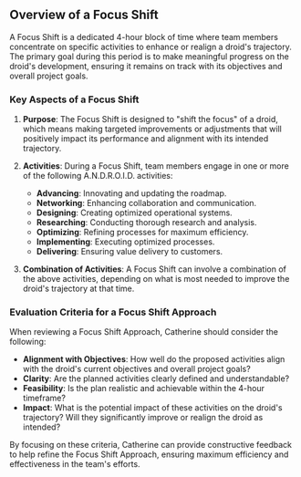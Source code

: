 ## Overview of a Focus Shift

A Focus Shift is a dedicated 4-hour block of time where team members concentrate on specific activities to enhance or realign a droid's trajectory. The primary goal during this period is to make meaningful progress on the droid's development, ensuring it remains on track with its objectives and overall project goals.

### Key Aspects of a Focus Shift

1. **Purpose**: The Focus Shift is designed to "shift the focus" of a droid, which means making targeted improvements or adjustments that will positively impact its performance and alignment with its intended trajectory.

2. **Activities**: During a Focus Shift, team members engage in one or more of the following A.N.D.R.O.I.D. activities:
   - **Advancing**: Innovating and updating the roadmap.
   - **Networking**: Enhancing collaboration and communication.
   - **Designing**: Creating optimized operational systems.
   - **Researching**: Conducting thorough research and analysis.
   - **Optimizing**: Refining processes for maximum efficiency.
   - **Implementing**: Executing optimized processes.
   - **Delivering**: Ensuring value delivery to customers.

3. **Combination of Activities**: A Focus Shift can involve a combination of the above activities, depending on what is most needed to improve the droid's trajectory at that time.

### Evaluation Criteria for a Focus Shift Approach

When reviewing a Focus Shift Approach, Catherine should consider the following:

- **Alignment with Objectives**: How well do the proposed activities align with the droid's current objectives and overall project goals?
- **Clarity**: Are the planned activities clearly defined and understandable?
- **Feasibility**: Is the plan realistic and achievable within the 4-hour timeframe?
- **Impact**: What is the potential impact of these activities on the droid's trajectory? Will they significantly improve or realign the droid as intended?

By focusing on these criteria, Catherine can provide constructive feedback to help refine the Focus Shift Approach, ensuring maximum efficiency and effectiveness in the team's efforts.